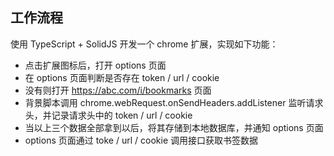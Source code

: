 ## 工作流程

使用 TypeScript + SolidJS 开发一个 chrome 扩展，实现如下功能：

- 点击扩展图标后，打开 options 页面
- 在 options 页面判断是否存在 token / url / cookie
- 没有则打开 https://abc.com/i/bookmarks 页面
- 背景脚本调用 chrome.webRequest.onSendHeaders.addListener 监听请求头，并记录请求头中的 token / url / cookie
- 当以上三个数据全部拿到以后，将其存储到本地数据库，并通知 options 页面
- options 页面通过 toke / url / cookie 调用接口获取书签数据
